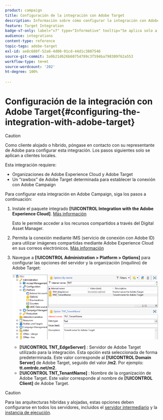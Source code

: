 ```yaml
---
product: campaign
title: Configuración de la integración con Adobe Target
description: Información sobre cómo configurar la integración con Adobe Target
feature: Target Integration
badge-v7-only: label="v7" type="Informative" tooltip="Se aplica solo a Campaign Classic v7"
audience: integrations
content-type: reference
topic-tags: adobe-target
exl-id: ae8c680f-52a6-4d00-91cd-44d1c3807546
source-git-commit: 3a9b21d626b60754789c3f594ba798309f62a553
workflow-type: tm+mt
source-wordcount: '202'
ht-degree: 100%

---
```


# Configuración de la integración con Adobe Target{#configuring-the-integration-with-adobe-target}




>[!CAUTION]
>
> Como cliente alojado o híbrido, póngase en contacto con su representante de Adobe para configurar esta integración. Los pasos siguientes solo se aplican a clientes locales.

Esta integración requiere:

* Organizaciones de Adobe Experience Cloud y Adobe Target
* Un “rawbox” de Adobe Target determinada para establecer la conexión con Adobe Campaign

Para configurar esta integración en Adobe Campaign, siga los pasos a continuación:

1. Instale el paquete integrado **[!UICONTROL Integration with the Adobe Experience Cloud]**. [Más información](../../platform/using/working-with-data-packages.md#importing-packages)

   Esto le permite acceder a los recursos compartidos a través del Digital Asset Manager.

1. Permita la conexión mediante IMS (servicio de conexión con Adobe ID) para utilizar imágenes compartidas mediante Adobe Experience Cloud en sus correos electrónicos. [Más información](../../integrations/using/about-adobe-id.md)
1. Navegue a **[!UICONTROL Administration > Platform > Options]** para configurar las opciones del servidor y la organización (inquilino) de Adobe Target:

   ![](assets/tar_options.png)

   * **[!UICONTROL TNT_EdgeServer]** : Servidor de Adobe Target utilizado para la integración. Esta opción está seleccionada de forma predeterminada. Este valor corresponde al **[!UICONTROL Domain Server]** de Adobe Target, seguido del valor **/m2**. Por ejemplo: **tt.omtrdc.net/m2**.
   * **[!UICONTROL TNT_TenantName]** : Nombre de la organización de Adobe Target. Este valor corresponde al nombre de **[!UICONTROL Client]** de Adobe Target.


>[!CAUTION]
>
>Para las arquitecturas híbridas y alojadas, estas opciones deben configurarse en todos los servidores, incluidos el [servidor intermediario](../../installation/using/mid-sourcing-server.md) y la [instancia de ejecución](../../message-center/using/configuring-instances.md#execution-instance).